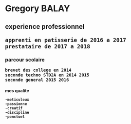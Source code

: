 <h1>Gregory BALAY 
  <h2> experience professionnel
    
    apprenti en patisserie de 2016 a 2017 
    prestataire de 2017 a 2018 
    
  <h3>parcour scolaire
  
    brevet des college en 2014 
    seconde techno STD2A en 2014 2015
    seconde general 2015 2016
    
  <h4>mes qualite 
  
    -meticuleux 
    -passionne
    -creatif 
    -discipline
    -ponctuel
    

  
  
